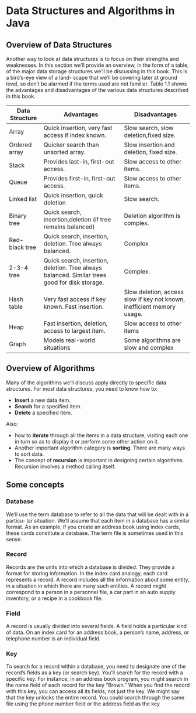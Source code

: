 # Data Structures and Algorithms in Java

## Overview of Data Structures

Another way to look at data structures is to focus on their strengths and weaknesses.
In this section we’ll provide an overview, in the form of a table, of the major data
storage structures we’ll be discussing in this book. This is a bird’s-eye view of a land-
scape that we’ll be covering later at ground level, so don’t be alarmed if the terms
used are not familiar. Table 1.1 shows the advantages and disadvantages of the
various data structures described in this book.

| Data Structure | Advantages                                                                                    | Disadvantages                                                          |
|----------------|-----------------------------------------------------------------------------------------------|------------------------------------------------------------------------|
| Array          | Quick insertion, very fast access if index known.                                             | Slow search, slow deletion,fixed size.                                 |
| Ordered array  | Quicker search than unsorted array.                                                           | Slow insertion and deletion, fixed size.                               |
| Stack          | Provides last-in, first-out access.                                                           | Slow access to other items.                                            |
| Queue          | Provides first-in, first-out access.                                                          | Slow access to other items.                                            |
| Linked list    | Quick insertion, quick deletion                                                               | Slow search.                                                           |
| Binary tree    | Quick search, insertion,deletion (if tree remains balanced)                                   | Deletion algorithm                       is complex.                   |
| Red-black tree | Quick search, insertion, deletion. Tree always balanced.                                      | Complex                                                                |
| 2-3-4 tree     | Quick search, insertion, deletion. Tree always balanced. Similar trees good for disk storage. | Complex.                                                               |
| Hash table     | Very fast access if key known. Fast insertion.                                                | Slow deletion, access slow if key not known, inefficient memory usage. |
| Heap           | Fast insertion, deletion, access to largest item.                                             | Slow access to other items                                             |
| Graph          | Models real-world situations                                                                  | Some algorithms are slow and complex                                   |

## Overview of Algorithms

Many of the algorithms we’ll discuss apply directly to specific data structures. For
most data structures, you need to know how to:

- **Insert** a new data item.
- **Search** for a specified item.
- **Delete** a specified item.

Also:
- how to **iterate** through all the items in a data structure,
  visiting each one in turn so as to display it or perform some other action on it.
- Another important algorithm category is **sorting**. There are many ways to sort data.
- The concept of **recursion** is important in designing certain algorithms. Recursion
    involves a method calling itself.

## Some concepts

### Database
We’ll use the term database to refer to all the data that will be dealt with in a particu-
lar situation. We’ll assume that each item in a database has a similar format. As an
example, if you create an address book using index cards, these cards constitute a
database. The term file is sometimes used in this sense.

### Record
Records are the units into which a database is divided. They provide a format for
storing information. In the index card analogy, each card represents a record. A
record includes all the information about some entity, in a situation in which there
are many such entities. A record might correspond to a person in a personnel file, a
car part in an auto supply inventory, or a recipe in a cookbook file.

### Field
A record is usually divided into several fields. A field holds a particular kind of data.
On an index card for an address book, a person’s name, address, or telephone
number is an individual field.

### Key
To search for a record within a database, you need to designate one of the record’s
fields as a key (or search key). You’ll search for the record with a specific key. For
instance, in an address book program, you might search in the name field of each
record for the key “Brown.” When you find the record with this key, you can access
all its fields, not just the key. We might say that the key unlocks the entire record.
You could search through the same file using the phone number field or the address
field as the key